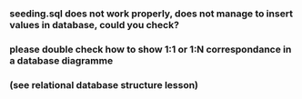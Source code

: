 ### seeding.sql does not work properly, does not manage to insert values in database, could you check?
### please double check how to show 1:1 or 1:N correspondance in a database diagramme 
### (see relational database structure lesson)